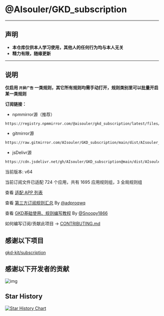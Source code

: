 # @AIsouler/GKD_subscription

---

## 声明

- **本仓库仅供本人学习使用，其他人的任何行为均与本人无关**
- **精力有限，随缘更新**

---

## 说明

**仅启用 `开屏广告` 一类规则，其它所有规则均需手动打开，规则类别里可以批量开启某一类规则**

**订阅链接：**

- npmmirror源（推荐）

```txt
https://registry.npmmirror.com/@aisouler/gkd_subscription/latest/files/dist/AIsouler_gkd.json5
```

- gitmirror源

```txt
https://raw.gitmirror.com/AIsouler/GKD_subscription/main/dist/AIsouler_gkd.json5
```

- jsDelivr源

```txt
https://cdn.jsdelivr.net/gh/AIsouler/GKD_subscription@main/dist/AIsouler_gkd.json5
```

当前版本: v64

当前订阅文件已适配 724 个应用，共有 1695 应用规则组，3 全局规则组

查看 [适配 APP 列表](./dist/README.md)

查看 [第三方订阅规则汇总](https://github.com/Adpro-Team/GKD_THS_List) By [@adproqwq](https://github.com/adproqwq)

查看 [GKD基础使用、规则编写教程](https://github.com/Snoopy1866/blogs/tree/main/software/gkd) By [@Snoopy1866](https://github.com/Snoopy1866)

如何编写订阅/贡献此项目 -> [CONTRIBUTING.md](./CONTRIBUTING.md)

## 感谢以下项目

[gkd-kit/subscription](https://github.com/gkd-kit/subscription)

## 感谢以下开发者的贡献

![img](https://contrib.rocks/image?repo=AIsouler/GKD_subscription&_v=64)

## Star History

[![Star History Chart](https://api.star-history.com/svg?repos=AIsouler/GKD_subscription&type=Date)](https://star-history.com/#AIsouler/GKD_subscription&Date)
